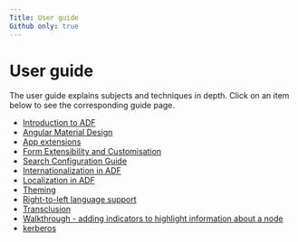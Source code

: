 ```yaml
---
Title: User guide
Github only: true
---
```


# User guide

The user guide explains subjects and techniques in depth. Click
on an item below to see the corresponding guide page.

<!--guide start-->

-   [Introduction to ADF](adf-introduction.md)
-   [Angular Material Design](angular-material-design.md)
-   [App extensions](app-extensions.md)
-   [Form Extensibility and Customisation](extensibility.md)
-   [Search Configuration Guide](search-configuration-guide.md)
-   [Internationalization in ADF](internationalization.md)
-   [Localization in ADF](user-guide/localization.md)
-   [Theming](theming.md)
-   [Right-to-left language support](rtl-support.md)
-   [Transclusion](transclusion.md)
-   [Walkthrough - adding indicators to highlight information about a node](metadata-indicators.md)
-   [kerberos](kerberos.md)

<!--guide end-->
